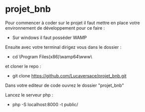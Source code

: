 # projet_bnb

Pour commencer à coder sur le projet il faut mettre en place votre environnement de développement pour ce faire :

- Sur windows il faut posséder WAMP

Ensuite avec votre terminal dirigez vous dans le dossier :
- cd \Program Files(x86)\wamp64\www\

et cloner le repo :

- git clone https://github.com/Lucaversace/projet_bnb.git

Dans votre editeur de code ouvrez le dossier "projet_bnb"

Lancez le serveur php : 

- php -S localhost:8000 -t public/


